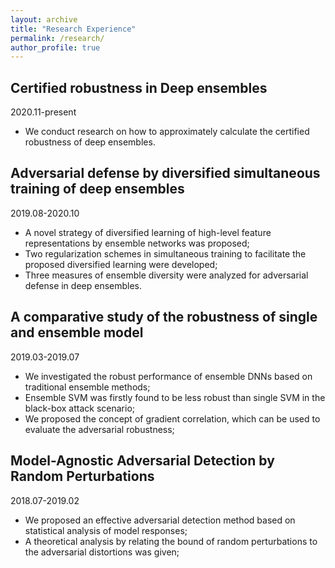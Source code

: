 ```yaml
---
layout: archive
title: "Research Experience"
permalink: /research/
author_profile: true
---
```



## Certified robustness in Deep ensembles
2020.11-present
  * We conduct research on how to approximately calculate the certified robustness of deep ensembles.

## Adversarial defense by diversified simultaneous training of deep ensembles
2019.08-2020.10
  * A novel strategy of diversified learning of high-level feature representations by ensemble networks was proposed;
  * Two regularization schemes in simultaneous training to facilitate the proposed diversified learning were developed;
  * Three measures of ensemble diversity were analyzed for adversarial defense in deep ensembles.

## A comparative study of the robustness of single and ensemble model
2019.03-2019.07
  * We investigated the robust performance of ensemble DNNs based on traditional ensemble methods;
  * Ensemble SVM was firstly found to be less robust than single SVM in the black-box attack scenario;
  * We proposed the concept of gradient correlation, which can be used to evaluate the adversarial robustness;

## Model-Agnostic Adversarial Detection by Random Perturbations
2018.07-2019.02
  * We proposed an effective adversarial detection method based on statistical analysis of model responses;
  * A theoretical analysis by relating the bound of random perturbations to the adversarial distortions was given;
